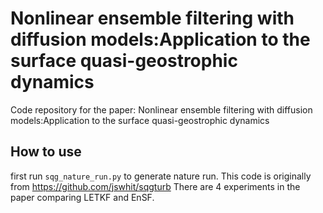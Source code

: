 # Nonlinear ensemble filtering with diffusion models:Application to the surface quasi-geostrophic dynamics
Code repository for the paper:
Nonlinear ensemble filtering with diffusion models:Application to the surface quasi-geostrophic dynamics

## How to use
first run `sqg_nature_run.py` to generate nature run. This code is originally from https://github.com/jswhit/sqgturb
There are 4 experiments in the paper comparing LETKF and EnSF.
